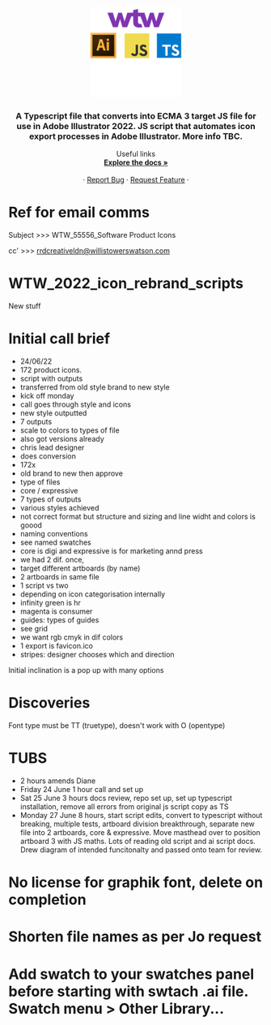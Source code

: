 <div id="top"></div>
<!-- PROJECT LOGO -->
<br />
<div align="center">
  <a href="">
    <img src="imagesInReadme/WTW.png" alt="Logo" width="180" height="180">
  </a>

<h3 align="center">A Typescript file that converts into ECMA 3 target JS file for use in Adobe Illustrator 2022. JS script that automates icon export processes in Adobe Illustrator. More info TBC.</h3>

  <p align="center">
    Useful links 
    <br />
    <a href="https://github.com/Artchibald/WTW_2022_icon_rebrand_scripts"><strong>Explore the docs »</strong></a>
    <br />
    <br />
    ·
    <a href="https://github.com/Artchibald/WTW_2022_icon_rebrand_scripts/issues">Report Bug</a>
    ·
    <a href="https://github.com/Artchibald/WTW_2022_icon_rebrand_scripts/issues">Request Feature</a>
        ·

  </p>
</div>

# Ref for email comms

Subject >>>
WTW_55556_Software Product Icons

cc' >>>
 rrdcreativeldn@willistowerswatson.com

# WTW_2022_icon_rebrand_scripts

New stuff 

# Initial call brief

- 24/06/22
- 172 product icons.
- script with outputs
- transferred from old style brand to new style
- kick off monday
- call goes through style and icons
- new style outputted
- 7 outputs
- scale to colors to types of file
- also got versions already
- chris lead designer
- does conversion
- 172x
- old brand to new then approve
- type of files
- core / expressive
- 7 types of outputs
- various styles achieved
- not correct format but structure and sizing and line widht and colors is goood
- naming conventions
- see named swatches
- core is digi and expressive is for marketing annd press
- we had 2 dif. once, 
- target different artboards (by name)
- 2 artboards in same file
- 1 script vs two
- depending on icon categorisation internally
- infinity green is hr
- magenta is consumer
- guides: types of guides
- see grid
- we want rgb cmyk in dif colors
- 1 export is favicon.ico
- stripes: designer chooses which and direction


Initial inclination is a pop up with many options

# Discoveries

Font type must be TT (truetype), doesn't work with O (opentype)

# TUBS

- 2 hours amends Diane
- Friday 24 June 1 hour call and set up
- Sat 25 June 3 hours docs review, repo set up, set up typescript installation, remove all errors from original js script copy as TS
- Monday 27 June 8 hours, start script edits, convert to typescript without breaking, multiple tests, artboard division breakthrough, separate new file into 2 artboards, core & expressive. Move masthead over to position artboard 3 with JS maths. Lots of reading old script and ai script docs. Drew diagram of intended funcitonalty and passed onto team for review.

# No license for graphik font, delete on completion

# Shorten file names as per Jo request

# Add swatch to your swatches panel before starting with swtach .ai file. Swatch menu > Other Library...

